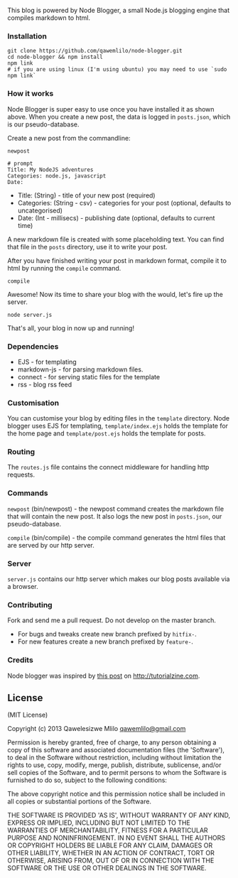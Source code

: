 This blog is powered by Node Blogger, a small Node.js blogging engine that compiles markdown to html. 

### Installation
    git clone https://github.com/qawemlilo/node-blogger.git
    cd node-blogger && npm install
    npm link
    # if you are using linux (I'm using ubuntu) you may need to use `sudo npm link`

### How it works

Node Blogger is super easy to use once you have installed it as shown above. When you create a new post, the data is logged in `posts.json`, which is our pseudo-database.

Create a new post from the commandline:

    newpost
    
    # prompt
    Title: My NodeJS adventures
    Categories: node.js, javascript
    Date: 

 - Title: (String) - title of your new post (required)
 - Categories: (String - csv) - categories for your post (optional, defaults to uncategorised)
 - Date: (Int - millisecs) - publishing date (optional, defaults to current time)
 
A new markdown file is created with some placeholding text. You can find that file in the `posts` directory, use it to write your post.

After you have finished writing your post in markdown format, compile it to html by running the `compile` command.

    compile

Awesome! Now its time to share your blog with the would, let's fire up the server.

    node server.js

That's all, your blog in now up and running!



### Dependencies

 - EJS -  for templating
 - markdown-js - for parsing markdown files.
 - connect - for serving static files for the template
 - rss - blog rss feed
 
### Customisation

You can customise your blog by editing files in the `template` directory. Node blogger uses EJS for templating, `template/index.ejs` holds the template for the home page and `template/post.ejs` holds the template for posts. 


### Routing

The `routes.js` file contains the connect middleware for handling http requests.

### Commands

`newpost` (bin/newpost) - the newpost command creates the markdown file that will contain the new post. It also logs the new post in `posts.json`, our pseudo-database.

`compile` (bin/compile) - the compile command generates the html files that are served by our http server.

### Server

`server.js` contains our http server which makes our blog posts available via a browser.


### Contributing

Fork and send me a pull request. Do not develop on the master branch.

 - For bugs and tweaks create new branch prefixed by `hitfix-`.
 - For new features create a new branch prefixed by `feature-`.

        
  
### Credits

Node blogger was inspired by [this post](http://tutorialzine.com/2013/03/simple-php-blogging-system) on http://tutorialzine.com.



## License

(MIT License)

Copyright (c) 2013 Qawelesizwe Mlilo <qawemlilo@gmail.com>

Permission is hereby granted, free of charge, to any person obtaining a copy of this software and associated documentation files (the 'Software'), to deal in the Software without restriction, including without limitation the rights to use, copy, modify, merge, publish, distribute, sublicense, and/or sell copies of the Software, and to permit persons to whom the Software is furnished to do so, subject to the following conditions:

The above copyright notice and this permission notice shall be included in all copies or substantial portions of the Software.

THE SOFTWARE IS PROVIDED 'AS IS', WITHOUT WARRANTY OF ANY KIND, EXPRESS OR IMPLIED, INCLUDING BUT NOT LIMITED TO THE WARRANTIES OF MERCHANTABILITY, FITNESS FOR A PARTICULAR PURPOSE AND NONINFRINGEMENT. IN NO EVENT SHALL THE AUTHORS OR COPYRIGHT HOLDERS BE LIABLE FOR ANY CLAIM, DAMAGES OR OTHER LIABILITY, WHETHER IN AN ACTION OF CONTRACT, TORT OR OTHERWISE, ARISING FROM, OUT OF OR IN CONNECTION WITH THE SOFTWARE OR THE USE OR OTHER DEALINGS IN THE SOFTWARE.